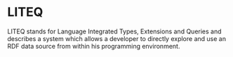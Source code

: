 LITEQ
=====

LITEQ stands for Language Integrated Types, Extensions and Queries and describes a system which allows a developer to directly explore and use an RDF data source from within his programming environment.

